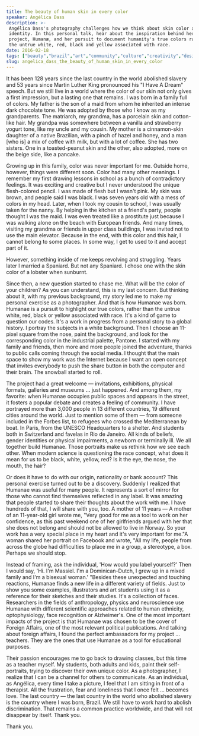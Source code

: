```yaml
---
title: The beauty of human skin in every color
speaker: Angélica Dass
description: >-
 Angélica Dass's photography challenges how we think about skin color and ethnic
 identity. In this personal talk, hear about the inspiration behind her portrait
 project, Humanæ, and her pursuit to document humanity's true colors rather than
 the untrue white, red, black and yellow associated with race.
date: 2016-02-18
tags: ["beauty","brazil","art","community","culture","creativity","design","global-issues","identity","humanity","race","slavery","social-change","society","visualizations","photography","diversity"]
slug: angelica_dass_the_beauty_of_human_skin_in_every_color
---
```


It has been 128 years since the last country in the world abolished slavery and 53 years
since Martin Luther King pronounced his "I Have A Dream" speech. But we still live in a
world where the color of our skin not only gives a first impression, but a lasting one
that remains. I was born in a family full of colors. My father is the son of a maid from
whom he inherited an intense dark chocolate tone. He was adopted by those who I know as my
grandparents. The matriarch, my grandma, has a porcelain skin and cotton-like hair. My
grandpa was somewhere between a vanilla and strawberry yogurt tone, like my uncle and my
cousin. My mother is a cinnamon-skin daughter of a native Brazilian, with a pinch of hazel
and honey, and a man [who is] a mix of coffee with milk, but with a lot of coffee. She has
two sisters. One in a toasted-peanut skin and the other, also adopted, more on the beige
side, like a pancake.

Growing up in this family, color was never important for me. Outside home, however, things
were different soon. Color had many other meanings. I remember my first drawing lessons in
school as a bunch of contradictory feelings. It was exciting and creative but I never
understood the unique flesh-colored pencil. I was made of flesh but I wasn't pink. My skin
was brown, and people said I was black. I was seven years old with a mess of colors in my
head. Later, when I took my cousin to school, I was usually taken for the nanny. By helping
in the kitchen at a friend's party, people thought I was the maid. I was even treated like
a prostitute just because I was walking alone on the beach with European friends. And many
times, visiting my grandma or friends in upper class buildings, I was invited not to use
the main elevator. Because in the end, with this color and this hair, I cannot belong to
some places. In some way, I get to used to it and accept part of it.

However, something inside of me keeps revolving and struggling. Years later I married a
Spaniard. But not any Spaniard. I chose one with the skin color of a lobster when
sunburnt.

Since then, a new question started to chase me. What will be the color of your children?
As you can understand, this is my last concern. But thinking about it, with my previous
background, my story led me to make my personal exercise as a photographer. And that is
how Humanae was born. Humanae is a pursuit to highlight our true colors, rather than the
untrue white, red, black or yellow associated with race. It's a kind of game to question
our codes. It's a work in progress from a personal story to a global history. I portray the
subjects in a white background. Then I choose an 11-pixel square from the nose, paint the
background, and look for the corresponding color in the industrial palette, Pantone. I
started with my family and friends, then more and more people joined the adventure, thanks
to public calls coming through the social media. I thought that the main space to show my
work was the Internet because I want an open concept that invites everybody to push the
share button in both the computer and their brain. The snowball started to
roll.

The project had a great welcome — invitations, exhibitions, physical formats, galleries
and museums ... just happened. And among them, my favorite: when Humanae occupies public
spaces and appears in the street, it fosters a popular debate and creates a feeling of
community. I have portrayed more than 3,000 people in 13 different countries, 19 different
cities around the world. Just to mention some of them — from someone included in the
Forbes list, to refugees who crossed the Mediterranean by boat. In Paris, from the UNESCO
Headquarters to a shelter. And students both in Switzerland and favelas in Rio de
Janeiro. All kinds of beliefs, gender identities or physical impairments, a newborn or
terminally ill. We all together build Humanae. Those portraits make us rethink how we see
each other. When modern science is questioning the race concept, what does it mean for us
to be black, white, yellow, red? Is it the eye, the nose, the mouth, the
hair?

Or does it have to do with our origin, nationality or bank account? This personal exercise
turned out to be a discovery. Suddenly I realized that Humanae was useful for many people.
It represents a sort of mirror for those who cannot find themselves reflected in any
label. It was amazing that people started to share their thoughts about the work with me. I
have hundreds of that, I will share with you, too. A mother of 11 years — A mother of an
11-year-old girl wrote me, "Very good for me as a tool to work on her confidence, as this
past weekend one of her girlfriends argued with her that she does not belong and should
not be allowed to live in Norway. So your work has a very special place in my heart and
it's very important for me."A woman shared her portrait on Facebook and wrote, "All my
life, people from across the globe had difficulties to place me in a group, a stereotype,
a box. Perhaps we should stop.

Instead of framing, ask the individual, 'How would you label yourself?' Then I would say,
'Hi. I'm Massiel. I'm a Dominican-Dutch, I grew up in a mixed family and I'm a bisexual
woman.' "Besides these unexpected and touching reactions, Humanae finds a new life in a
different variety of fields. Just to show you some examples, illustrators and art students
using it as a reference for their sketches and their studies. It's a collection of
faces. Researchers in the fields of anthropology, physics and neuroscience use Humanae with
different scientific approaches related to human ethnicity, optophysiology, face
recognition or Alzheimer's. One of the most important impacts of the project is that
Humanae was chosen to be the cover of Foreign Affairs, one of the most relevant political
publications. And talking about foreign affairs, I found the perfect ambassadors for my
project ... teachers. They are the ones that use Humanae as a tool for educational
purposes.

Their passion encourages me to go back to drawing classes, but this time as a teacher
myself. My students, both adults and kids, paint their self-portraits, trying to discover
their own unique color. As a photographer, I realize that I can be a channel for others to
communicate. As an individual, as Angélica, every time I take a picture, I feel that I am
sitting in front of a therapist. All the frustration, fear and loneliness that I once felt
... becomes love. The last country — the last country in the world who abolished slavery is
the country where I was born, Brazil. We still have to work hard to abolish
discrimination. That remains a common practice worldwide, and that will not disappear by
itself. Thank you.

Thank you.

<!--
ad_duration=3.33
comment_count=122
event="TED2016"
external_start_time=0
has_talk_citation=0
intro_duration=11.82
is_subtitle_required="False"
is_talk_featured="True"
language="en"
language_swap="False"
native_language="en"
number_of_related_talks=6
number_of_speakers=1
number_of_subtitled_videos=34
number_of_tags=17
number_of_talk_download_languages=34
number_of_talk_more_resources=1
number_of_talk_recommendations=0
number_of_talks_take_actions=0
post_ad_duration=0.83
published_timestamp="2016-03-28 15:22:30"
recording_date="2016-02-18"
speaker_description="Artist and photographer"
speaker_is_published=1
speaker_name="Angélica Dass"
speaker_what_others_say="Humanae invites people to think about skin color in new and unique ways."
talk_name="The beauty of human skin in every color"
talks_tags=["beauty","brazil","art","community","culture","creativity","design","global-issues","identity","humanity","race","slavery","social-change","society","visualizations","photography","diversity"]
talks_take_action=[]
url_audio="https://download.ted.com/talks/AngelicaDass_2016.mp3?apikey=acme-roadrunner"
url_photo_speaker="https://pe.tedcdn.com/images/ted/bf604ffff4f4c13062ba6b6f0fc4f03d0bc151af_254x191.jpg"
url_photo_talk="https://s3.amazonaws.com/talkstar-photos/uploads/dfc44bef-b1cb-46ac-8f92-c0aad65ac3e9/AngelicaDass_2016-embed.jpg"
url_webpage="https://www.ted.com/talks/angelica_dass_the_beauty_of_human_skin_in_every_color"
video_type_name="TED Stage Talk"
-->